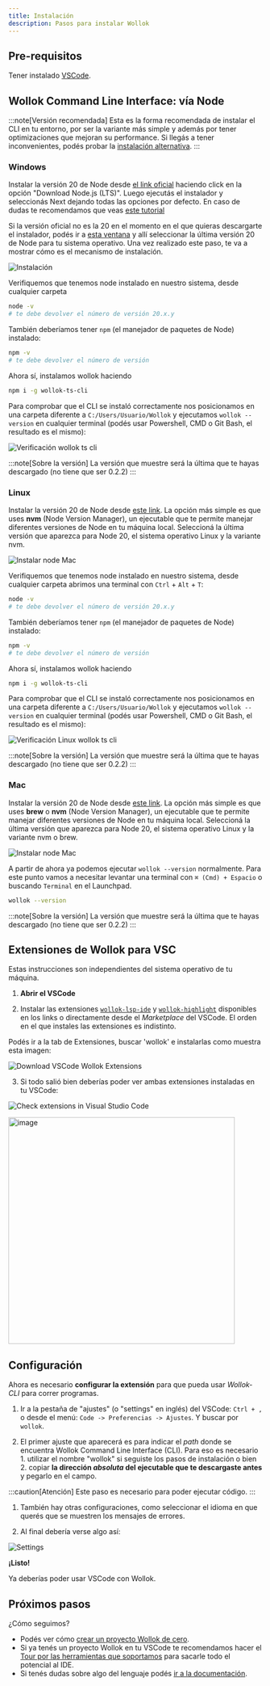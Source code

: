 ```yaml
---
title: Instalación
description: Pasos para instalar Wollok
---
```


## Pre-requisitos

Tener instalado [VSCode](https://code.visualstudio.com/).

## Wollok Command Line Interface: vía Node

:::note[Versión recomendada]
Esta es la forma recomendada de instalar el CLI en tu entorno, por ser la variante más simple y además por tener optimizaciones que mejoran su performance. Si llegás a tener inconvenientes, podés probar la [instalación alternativa](/website-wollok-ts/getting_started/installation_alternative).
:::

### Windows

Instalar la versión 20 de Node desde [el link oficial](https://nodejs.org/en) haciendo click en la opción "Download Node.js (LTS)". Luego ejecutás el instalador y seleccionás Next dejando todas las opciones por defecto. En caso de dudas te recomendamos que veas [este tutorial](https://www.youtube.com/watch?v=29mihvA_zEA71)

Si la versión oficial no es la 20 en el momento en el que quieras descargarte el instalador, podés ir a [esta ventana](https://nodejs.org/en/download/package-manager) y allí seleccionar la última versión 20 de Node para tu sistema operativo. Una vez realizado este paso, te va a mostrar cómo es el mecanismo de instalación.

![Instalación](../../../assets/node_install.gif)

Verifiquemos que tenemos node instalado en nuestro sistema, desde cualquier carpeta

```bash
node -v
# te debe devolver el número de versión 20.x.y
```

También deberíamos tener `npm` (el manejador de paquetes de Node) instalado:

```bash
npm -v
# te debe devolver el número de versión
```

Ahora sí, instalamos wollok haciendo

```bash
npm i -g wollok-ts-cli
```

Para comprobar que el CLI se instaló correctamente nos posicionamos en una carpeta diferente a `C:/Users/Usuario/Wollok` y ejecutamos `wollok --version` en cualquier terminal (podés usar Powershell, CMD o Git Bash, el resultado es el mismo):

![Verificación wollok ts cli](../../../assets/wollok-ts-cli-path-win-3.gif)

:::note[Sobre la versión]
La versión que muestre será la última que te hayas descargado (no tiene que ser 0.2.2)
:::

### Linux

Instalar la versión 20 de Node desde [este link](https://nodejs.org/en/download/package-manager). La opción más simple es que uses **nvm** (Node Version Manager), un ejecutable que te permite manejar diferentes versiones de Node en tu máquina local. Seleccioná la última versión que aparezca para Node 20, el sistema operativo Linux y la variante nvm.

![Instalar node Mac](../../../assets/node_install_linux.gif)

Verifiquemos que tenemos node instalado en nuestro sistema, desde cualquier carpeta abrimos una terminal con `Ctrl` + `Alt` + `T`:

```bash
node -v
# te debe devolver el número de versión 20.x.y
```

También deberíamos tener `npm` (el manejador de paquetes de Node) instalado:

```bash
npm -v
# te debe devolver el número de versión
```

Ahora sí, instalamos wollok haciendo

```bash
npm i -g wollok-ts-cli
```

Para comprobar que el CLI se instaló correctamente nos posicionamos en una carpeta diferente a `C:/Users/Usuario/Wollok` y ejecutamos `wollok --version` en cualquier terminal (podés usar Powershell, CMD o Git Bash, el resultado es el mismo):

![Verificación Linux wollok ts cli](../../../assets/wollok-ts-cli-linux-cmd-2.gif)

:::note[Sobre la versión]
La versión que muestre será la última que te hayas descargado (no tiene que ser 0.2.2)
:::

### Mac

Instalar la versión 20 de Node desde [este link](https://nodejs.org/en/download/package-manager). La opción más simple es que uses **brew** o **nvm** (Node Version Manager), un ejecutable que te permite manejar diferentes versiones de Node en tu máquina local. Seleccioná la última versión que aparezca para Node 20, el sistema operativo Linux y la variante nvm o brew.

![Instalar node Mac](../../../assets/node_install_mac.gif)


A partir de ahora ya podemos ejecutar `wollok --version` normalmente. Para este punto vamos a necesitar levantar una terminal con `⌘ (Cmd) + Espacio` o buscando `Terminal` en el Launchpad.

```zsh
wollok --version
```

:::note[Sobre la versión]
La versión que muestre será la última que te hayas descargado (no tiene que ser 0.2.2)
:::

## Extensiones de Wollok para VSC

Estas instrucciones son independientes del sistema operativo de tu máquina.

1. **Abrir el VSCode**

2. Instalar las extensiones [`wollok-lsp-ide`](https://marketplace.visualstudio.com/items?itemName=uqbar.wollok-lsp-ide) y [`wollok-highlight`](https://marketplace.visualstudio.com/items?itemName=uqbar.wollok-highlight) disponibles en los links o directamente desde el _Marketplace_ del VSCode. El orden en el que instales las extensiones es indistinto.

Podés ir a la tab de Extensiones, buscar 'wollok' e instalarlas como muestra esta imagen:

![Download VSCode Wollok Extensions](../../../assets/wollok-extensions.gif)

3. Si todo salió bien deberías poder ver ambas extensiones instaladas en tu VSCode:

![Check extensions in Visual Studio Code](../../../assets/wollok-extensions-check-2.gif)

<img width="449" alt="image" src="https://user-images.githubusercontent.com/4098184/204097656-18de3a1e-88c5-4315-8f1b-14480b59a50f.png"/>


## Configuración

Ahora es necesario **configurar la extensión** para que pueda usar _Wollok-CLI_ para correr programas.

1. Ir a la pestaña de "ajustes" (o "settings" en inglés) del VSCode: `Ctrl + ,` o desde el menú: `Code -> Preferencias -> Ajustes`. Y buscar por `wollok`.

2. El primer ajuste que aparecerá es para indicar el _path_ donde se encuentra Wollok Command Line Interface (CLI). Para eso es necesario 1. utilizar el nombre "wollok" si seguiste los pasos de instalación o bien 2. copiar **la dirección _absoluta_ del ejecutable que te descargaste antes** y pegarlo en el campo.

:::caution[Atención]
Este paso es necesario para poder ejecutar código.
:::

1. También hay otras configuraciones, como seleccionar el idioma en que querés que se muestren los mensajes de errores.

2. Al final debería verse algo así:

![Settings](../../../assets/wollok-settings.png)

**¡Listo!**

Ya deberías poder usar VSCode con Wollok.


## Próximos pasos


¿Cómo seguimos?

- Podés ver cómo [crear un proyecto Wollok de cero](/website-wollok-ts/getting_started/new_project).
- Si ya tenés un proyecto Wollok en tu VSCode te recomendamos hacer el [Tour por las herramientas que soportamos](/website-wollok-ts/tour/console) para sacarle todo el potencial al IDE.
- Si tenés dudas sobre algo del lenguaje podés [ir a la documentación](/website-wollok-ts/documentation/introduction).
